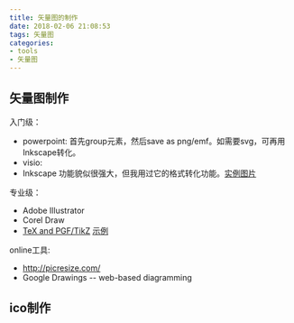 ```yaml
---
title: 矢量图的制作
date: 2018-02-06 21:08:53
tags: 矢量图
categories:
- tools
- 矢量图
---
```

## 矢量图制作

入门级：
- powerpoint: 首先group元素，然后save as png/emf。如需要svg，可再用Inkscape转化。
- visio:
- Inkscape 功能貌似很强大，但我用过它的格式转化功能。[实例图片](https://colah.github.io/posts/2015-08-Understanding-LSTMs/)


专业级：

- Adobe Illustrator
- Corel Draw
- [TeX and PGF/TikZ](http://www.texample.net/tikz/) [示例](https://github.com/MarkLodato/visual-git-guide)


online工具:
- http://picresize.com/
- Google Drawings  -- web-based diagramming

## ico制作
